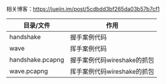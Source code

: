 相关博客：https://juejin.im/post/5cdbdd3bf265da03b57b7cf1

| 目录/文件 | 作用 |
| --- | --- |
| handshake | 握手案例代码  |
| wave | 挥手案例代码  |
| handshake.pcapng | 握手案例代码wireshake的抓包  |
| wave.pcapng | 挥手案例代码wireshake的抓包  |
